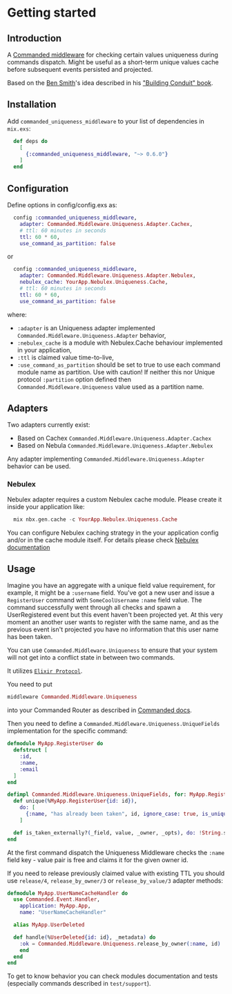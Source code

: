 # Getting started

## Introduction

A [Commanded middleware](https://hexdocs.pm/commanded/commands.html#middleware) for checking certain values uniqueness during commands dispatch. Might be useful as a short-term unique values cache before subsequent events persisted and projected.

Based on the [Ben Smith](https://github.com/slashdotdash)'s idea described in his ["Building Conduit" book](https://leanpub.com/buildingconduit).

## Installation

Add `commanded_uniqueness_middleware` to your list of dependencies in `mix.exs`:

```elixir
  def deps do
    [
      {:commanded_uniqueness_middleware, "~> 0.6.0"}
    ]
  end
```

## Configuration

Define options in config/config.exs as:

```elixir
  config :commanded_uniqueness_middleware,
    adapter: Commanded.Middleware.Uniqueness.Adapter.Cachex,
    # ttl: 60 minutes in seconds
    ttl: 60 * 60,
    use_command_as_partition: false
```

or

```elixir
  config :commanded_uniqueness_middleware,
    adapter: Commanded.Middleware.Uniqueness.Adapter.Nebulex,
    nebulex_cache: YourApp.Nebulex.Uniqueness.Cache,
    # ttl: 60 minutes in seconds
    ttl: 60 * 60,
    use_command_as_partition: false
```

where:
  - `:adapter` is an Uniqueness adapter implemented `Commanded.Middleware.Uniqueness.Adapter` behavior,
  - `:nebulex_cache` is a module with Nebulex.Cache behaviour implemented in your application,
  - `:ttl` is claimed value time-to-live,
  - `:use_command_as_partition` should be set to true to use each command module name as partition. Use with  caution! If neither this nor Unique protocol `:partition` option defined then `Commanded.Middleware.Uniqueness` value used as a partition name.

## Adapters
Two adapters currently exist:
- Based on Cachex `Commanded.Middleware.Uniqueness.Adapter.Cachex`
- Based on Nebula `Commanded.Middleware.Uniqueness.Adapter.Nebulex`

Any adapter implementing `Commanded.Middleware.Uniqueness.Adapter` behavior can be used.

### Nebulex
Nebulex adapter requires a custom Nebulex cache module. Please create it inside your application like:

```elixir
  mix nbx.gen.cache -c YourApp.Nebulex.Uniqueness.Cache
```

You can configure Nebulex caching strategy in the your application config and/or in the cache module itself.
For details please check [Nebulex documentation](https://hexdocs.pm/nebulex/getting-started.html#adding-nebulex-to-an-application)

## Usage
Imagine you have an aggregate with a unique field value requirement, for example, it might be a `:username` field. You've got a new user and issue a `RegisterUser` command with `SomeCoolUsername` `:name` field value. The command successfully went through all checks and spawn a UserRegistered event but this event haven't been projected yet. At this very moment an another user wants to register with the same name, and as the previous event isn't projected you have no information that this user name 
has been taken.

You can use `Commanded.Middleware.Uniqueness` to ensure that your system will not get into a conflict state in between two commands.

It utilizes [`Elixir Protocol`](https://hexdocs.pm/elixir/Protocol.html).

You need to put 
```elixir
middleware Commanded.Middleware.Uniqueness
```
into your Commanded Router as described in [Commanded docs](https://hexdocs.pm/commanded/commands.html#middleware).

Then you need to define a `Commanded.Middleware.Uniqueness.UniqueFields` implementation for the specific command:

```elixir
defmodule MyApp.RegisterUser do
  defstruct [
    :id,
    :name,
    :email
  ]
end

defimpl Commanded.Middleware.Uniqueness.UniqueFields, for: MyApp.RegisterUser do
  def unique(%MyApp.RegisterUser{id: id}),
    do: [
      {:name, "has already been taken", id, ignore_case: true, is_unique: &is_taken_externally?/4}
    ]

  def is_taken_externally?(_field, value, _owner, _opts), do: !String.starts_with?(value, "ExternallyTaken")
end
```

At the first command dispatch the Uniqueness Middleware checks the `:name` field key - value pair is 
free and claims it for the given owner id.

If you need to release previously claimed value with existing TTL you should use `release/4`, `release_by_owner/3` or `release_by_value/3` adapter methods:

```elixir
defmodule MyApp.UserNameCacheHandler do
  use Commanded.Event.Handler,
    application: MyApp.App,
    name: "UserNameCacheHandler"

  alias MyApp.UserDeleted

  def handle(%UserDeleted{id: id}, _metadata) do
    :ok = Commanded.Middleware.Uniqueness.release_by_owner(:name, id)
    end
  end
end
```

To get to know behavior you can check modules documentation and tests (especially commands described in `test/support`).